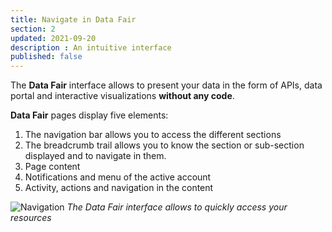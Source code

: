 ```yaml
---
title: Navigate in Data Fair
section: 2
updated: 2021-09-20
description : An intuitive interface
published: false
---
```


The **Data Fair** interface allows to present your data in the form of APIs, data portal and interactive visualizations **without any code**.

**Data Fair** pages display five elements:

1. The navigation bar allows you to access the different sections
2. The breadcrumb trail allows you to know the section or sub-section displayed and to navigate in them.
3. Page content
4. Notifications and menu of the active account
5. Activity, actions and navigation in the content

![Navigation](./images/user-guide-backoffice/navigation.jpg)
*The Data Fair interface allows to quickly access your resources*
